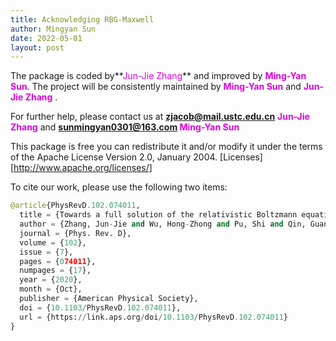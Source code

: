 ```yaml
---
title: Acknowledging RBG-Maxwell
author: Mingyan Sun 
date: 2022-05-01
layout: post
---
```




The package is coded by**<font color="#dd00dd">Jun-Jie Zhang</font>** and improved by  **<font color="#dd00dd">Ming-Yan Sun</font>**. The project will be consistently maintained by **<font color="#dd00dd">Ming-Yan Sun</font>** and **<font color="#dd00dd">Jun-Jie Zhang</font>** . 

For further help, please contact us at **<font color="#0000dd">zjacob@mail.ustc.edu.cn</font>**  **<font color="#dd00dd">Jun-Jie Zhang</font>**  and **<font color="#0000dd">sunmingyan0301@163.com </font>**  **<font color="#dd00dd">Ming-Yan Sun</font>**

This package is free you can redistribute it and/or modify it under the terms of the Apache License Version 2.0, January 2004. [Licenses][http://www.apache.org/licenses/] 

To cite our work, please use the following two items:

```python
@article{PhysRevD.102.074011,
  title = {Towards a full solution of the relativistic Boltzmann equation for quark-gluon matter on GPUs},
  author = {Zhang, Jun-Jie and Wu, Hong-Zhong and Pu, Shi and Qin, Guang-You and Wang, Qun},
  journal = {Phys. Rev. D},
  volume = {102},
  issue = {7},
  pages = {074011},
  numpages = {17},
  year = {2020},
  month = {Oct},
  publisher = {American Physical Society},
  doi = {10.1103/PhysRevD.102.074011},
  url = {https://link.aps.org/doi/10.1103/PhysRevD.102.074011}
}

```




